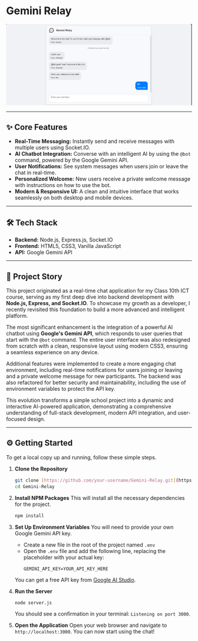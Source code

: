 # Gemini Relay
![Gemini Relay Demo](./public/images/screenshot.png)

---
## ✨ Core Features

- **Real-Time Messaging:** Instantly send and receive messages with multiple users using Socket.IO.
- **AI Chatbot Integration:** Converse with an intelligent AI by using the `@bot` command, powered by the Google Gemini API.
- **User Notifications:** See system messages when users join or leave the chat in real-time.
- **Personalized Welcome:** New users receive a private welcome message with instructions on how to use the bot.
- **Modern & Responsive UI:** A clean and intuitive interface that works seamlessly on both desktop and mobile devices.

---
## 🛠️ Tech Stack

- **Backend:** Node.js, Express.js, Socket.IO
- **Frontend:** HTML5, CSS3, Vanilla JavaScript
- **API:** Google Gemini API

---
## 🚀 Project Story

This project originated as a real-time chat application for my Class 10th ICT course, serving as my first deep dive into backend development with **Node.js, Express, and Socket.IO**. To showcase my growth as a developer, I recently revisited this foundation to build a more advanced and intelligent platform.

The most significant enhancement is the integration of a powerful AI chatbot using **Google's Gemini API**, which responds to user queries that start with the `@bot` command. The entire user interface was also redesigned from scratch with a clean, responsive layout using modern CSS3, ensuring a seamless experience on any device.

Additional features were implemented to create a more engaging chat environment, including real-time notifications for users joining or leaving and a private welcome message for new participants. The backend was also refactored for better security and maintainability, including the use of environment variables to protect the API key.

This evolution transforms a simple school project into a dynamic and interactive AI-powered application, demonstrating a comprehensive understanding of full-stack development, modern API integration, and user-focused design.

---
## ⚙️ Getting Started

To get a local copy up and running, follow these simple steps.

1.  **Clone the Repository**
    ```bash
    git clone [https://github.com/your-username/Gemini-Relay.git](https://github.com/your-username/Gemini-Relay.git)
    cd Gemini-Relay
    ```

2.  **Install NPM Packages**
    This will install all the necessary dependencies for the project.
    ```bash
    npm install
    ```

3.  **Set Up Environment Variables**
    You will need to provide your own Google Gemini API key.
    - Create a new file in the root of the project named `.env`
    - Open the `.env` file and add the following line, replacing the placeholder with your actual key:
        ```
        GEMINI_API_KEY=YOUR_API_KEY_HERE
        ```
    You can get a free API key from [Google AI Studio](https://aistudio.google.com/).

4.  **Run the Server**
    ```bash
    node server.js
    ```
    You should see a confirmation in your terminal: `Listening on port 3000`.

5.  **Open the Application**
    Open your web browser and navigate to `http://localhost:3000`. You can now start using the chat!
